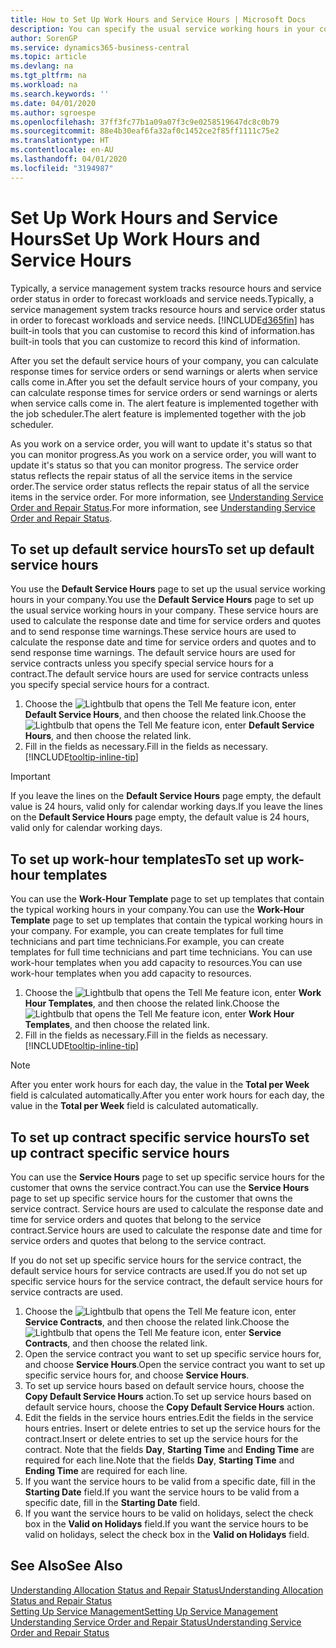 ```yaml
---
title: How to Set Up Work Hours and Service Hours | Microsoft Docs
description: You can specify the usual service working hours in your company. These service hours are used to calculate the response date and time for service orders and quotes, and to send response time warnings.
author: SorenGP
ms.service: dynamics365-business-central
ms.topic: article
ms.devlang: na
ms.tgt_pltfrm: na
ms.workload: na
ms.search.keywords: ''
ms.date: 04/01/2020
ms.author: sgroespe
ms.openlocfilehash: 37ff3fc77b1a09a07f3c9e0258519647dc8c0b79
ms.sourcegitcommit: 88e4b30eaf6fa32af0c1452ce2f85ff1111c75e2
ms.translationtype: HT
ms.contentlocale: en-AU
ms.lasthandoff: 04/01/2020
ms.locfileid: "3194987"
---
```

# <a name="set-up-work-hours-and-service-hours"></a><span data-ttu-id="44d66-104">Set Up Work Hours and Service Hours</span><span class="sxs-lookup"><span data-stu-id="44d66-104">Set Up Work Hours and Service Hours</span></span>
<span data-ttu-id="44d66-105">Typically, a service management system tracks resource hours and service order status in order to forecast workloads and service needs.</span><span class="sxs-lookup"><span data-stu-id="44d66-105">Typically, a service management system tracks resource hours and service order status in order to forecast workloads and service needs.</span></span> [!INCLUDE[d365fin](includes/d365fin_md.md)] <span data-ttu-id="44d66-106">has built-in tools that you can customise to record this kind of information.</span><span class="sxs-lookup"><span data-stu-id="44d66-106">has built-in tools that you can customize to record this kind of information.</span></span>  
  
<span data-ttu-id="44d66-107">After you set the default service hours of your company, you can calculate response times for service orders or send warnings or alerts when service calls come in.</span><span class="sxs-lookup"><span data-stu-id="44d66-107">After you set the default service hours of your company, you can calculate response times for service orders or send warnings or alerts when service calls come in.</span></span> <span data-ttu-id="44d66-108">The alert feature is implemented together with the job scheduler.</span><span class="sxs-lookup"><span data-stu-id="44d66-108">The alert feature is implemented together with the job scheduler.</span></span>   
  
<span data-ttu-id="44d66-109">As you work on a service order, you will want to update it's status so that you can monitor progress.</span><span class="sxs-lookup"><span data-stu-id="44d66-109">As you work on a service order, you will want to update it's status so that you can monitor progress.</span></span> <span data-ttu-id="44d66-110">The service order status reflects the repair status of all the service items in the service order.</span><span class="sxs-lookup"><span data-stu-id="44d66-110">The service order status reflects the repair status of all the service items in the service order.</span></span> <span data-ttu-id="44d66-111">For more information, see [Understanding Service Order and Repair Status](service-order-repair-status.md).</span><span class="sxs-lookup"><span data-stu-id="44d66-111">For more information, see [Understanding Service Order and Repair Status](service-order-repair-status.md).</span></span> 

## <a name="to-set-up-default-service-hours"></a><span data-ttu-id="44d66-112">To set up default service hours</span><span class="sxs-lookup"><span data-stu-id="44d66-112">To set up default service hours</span></span>  
<span data-ttu-id="44d66-113">You use the **Default Service Hours** page to set up the usual service working hours in your company.</span><span class="sxs-lookup"><span data-stu-id="44d66-113">You use the **Default Service Hours** page to set up the usual service working hours in your company.</span></span> <span data-ttu-id="44d66-114">These service hours are used to calculate the response date and time for service orders and quotes and to send response time warnings.</span><span class="sxs-lookup"><span data-stu-id="44d66-114">These service hours are used to calculate the response date and time for service orders and quotes and to send response time warnings.</span></span> <span data-ttu-id="44d66-115">The default service hours are used for service contracts unless you specify special service hours for a contract.</span><span class="sxs-lookup"><span data-stu-id="44d66-115">The default service hours are used for service contracts unless you specify special service hours for a contract.</span></span>  
  
1. <span data-ttu-id="44d66-116">Choose the ![Lightbulb that opens the Tell Me feature](media/ui-search/search_small.png "Tell me what you want to do") icon, enter **Default Service Hours**, and then choose the related link.</span><span class="sxs-lookup"><span data-stu-id="44d66-116">Choose the ![Lightbulb that opens the Tell Me feature](media/ui-search/search_small.png "Tell me what you want to do") icon, enter **Default Service Hours**, and then choose the related link.</span></span>  
2. <span data-ttu-id="44d66-117">Fill in the fields as necessary.</span><span class="sxs-lookup"><span data-stu-id="44d66-117">Fill in the fields as necessary.</span></span> [!INCLUDE[tooltip-inline-tip](includes/tooltip-inline-tip_md.md)]  
  
> [!IMPORTANT]  
>  <span data-ttu-id="44d66-118">If you leave the lines on the **Default Service Hours** page empty, the default value is 24 hours, valid only for calendar working days.</span><span class="sxs-lookup"><span data-stu-id="44d66-118">If you leave the lines on the **Default Service Hours** page empty, the default value is 24 hours, valid only for calendar working days.</span></span>  
  
## <a name="to-set-up-work-hour-templates"></a><span data-ttu-id="44d66-119">To set up work-hour templates</span><span class="sxs-lookup"><span data-stu-id="44d66-119">To set up work-hour templates</span></span>
<span data-ttu-id="44d66-120">You can use the **Work-Hour Template** page to set up templates that contain the typical working hours in your company.</span><span class="sxs-lookup"><span data-stu-id="44d66-120">You can use the **Work-Hour Template** page to set up templates that contain the typical working hours in your company.</span></span> <span data-ttu-id="44d66-121">For example, you can create templates for full time technicians and part time technicians.</span><span class="sxs-lookup"><span data-stu-id="44d66-121">For example, you can create templates for full time technicians and part time technicians.</span></span> <span data-ttu-id="44d66-122">You can use work-hour templates when you add capacity to resources.</span><span class="sxs-lookup"><span data-stu-id="44d66-122">You can use work-hour templates when you add capacity to resources.</span></span>  
  
1. <span data-ttu-id="44d66-123">Choose the ![Lightbulb that opens the Tell Me feature](media/ui-search/search_small.png "Tell me what you want to do") icon, enter **Work Hour Templates**, and then choose the related link.</span><span class="sxs-lookup"><span data-stu-id="44d66-123">Choose the ![Lightbulb that opens the Tell Me feature](media/ui-search/search_small.png "Tell me what you want to do") icon, enter **Work Hour Templates**, and then choose the related link.</span></span>  
2. <span data-ttu-id="44d66-124">Fill in the fields as necessary.</span><span class="sxs-lookup"><span data-stu-id="44d66-124">Fill in the fields as necessary.</span></span> [!INCLUDE[tooltip-inline-tip](includes/tooltip-inline-tip_md.md)]  
  
> [!Note]
> <span data-ttu-id="44d66-125">After you enter work hours for each day, the value in the **Total per Week** field is calculated automatically.</span><span class="sxs-lookup"><span data-stu-id="44d66-125">After you enter work hours for each day, the value in the **Total per Week** field is calculated automatically.</span></span>  

## <a name="to-set-up-contract-specific-service-hours"></a><span data-ttu-id="44d66-126">To set up contract specific service hours</span><span class="sxs-lookup"><span data-stu-id="44d66-126">To set up contract specific service hours</span></span>  
<span data-ttu-id="44d66-127">You can use the **Service Hours** page to set up specific service hours for the customer that owns the service contract.</span><span class="sxs-lookup"><span data-stu-id="44d66-127">You can use the **Service Hours** page to set up specific service hours for the customer that owns the service contract.</span></span> <span data-ttu-id="44d66-128">Service hours are used to calculate the response date and time for service orders and quotes that belong to the service contract.</span><span class="sxs-lookup"><span data-stu-id="44d66-128">Service hours are used to calculate the response date and time for service orders and quotes that belong to the service contract.</span></span>  
  
<span data-ttu-id="44d66-129">If you do not set up specific service hours for the service contract, the default service hours for service contracts are used.</span><span class="sxs-lookup"><span data-stu-id="44d66-129">If you do not set up specific service hours for the service contract, the default service hours for service contracts are used.</span></span>  
  
1. <span data-ttu-id="44d66-130">Choose the ![Lightbulb that opens the Tell Me feature](media/ui-search/search_small.png "Tell me what you want to do") icon, enter **Service Contracts**, and then choose the related link.</span><span class="sxs-lookup"><span data-stu-id="44d66-130">Choose the ![Lightbulb that opens the Tell Me feature](media/ui-search/search_small.png "Tell me what you want to do") icon, enter **Service Contracts**, and then choose the related link.</span></span>  
2. <span data-ttu-id="44d66-131">Open the service contract you want to set up specific service hours for, and choose **Service Hours**.</span><span class="sxs-lookup"><span data-stu-id="44d66-131">Open the service contract you want to set up specific service hours for, and choose **Service Hours**.</span></span>  
4. <span data-ttu-id="44d66-132">To set up service hours based on default service hours, choose the **Copy Default Service Hours** action.</span><span class="sxs-lookup"><span data-stu-id="44d66-132">To set up service hours based on default service hours, choose the **Copy Default Service Hours** action.</span></span>  
5. <span data-ttu-id="44d66-133">Edit the fields in the service hours entries.</span><span class="sxs-lookup"><span data-stu-id="44d66-133">Edit the fields in the service hours entries.</span></span> <span data-ttu-id="44d66-134">Insert or delete entries to set up the service hours for the contract.</span><span class="sxs-lookup"><span data-stu-id="44d66-134">Insert or delete entries to set up the service hours for the contract.</span></span> <span data-ttu-id="44d66-135">Note that the fields **Day**, **Starting Time** and **Ending Time** are required for each line.</span><span class="sxs-lookup"><span data-stu-id="44d66-135">Note that the fields **Day**, **Starting Time** and **Ending Time** are required for each line.</span></span>  
6. <span data-ttu-id="44d66-136">If you want the service hours to be valid from a specific date, fill in the **Starting Date** field.</span><span class="sxs-lookup"><span data-stu-id="44d66-136">If you want the service hours to be valid from a specific date, fill in the **Starting Date** field.</span></span>  
7. <span data-ttu-id="44d66-137">If you want the service hours to be valid on holidays, select the check box in the **Valid on Holidays** field.</span><span class="sxs-lookup"><span data-stu-id="44d66-137">If you want the service hours to be valid on holidays, select the check box in the **Valid on Holidays** field.</span></span>  

## <a name="see-also"></a><span data-ttu-id="44d66-138">See Also</span><span class="sxs-lookup"><span data-stu-id="44d66-138">See Also</span></span>  
[<span data-ttu-id="44d66-139">Understanding Allocation Status and Repair Status</span><span class="sxs-lookup"><span data-stu-id="44d66-139">Understanding Allocation Status and Repair Status</span></span>](service-allocation-status-and-repair-status.md)  
[<span data-ttu-id="44d66-140">Setting Up Service Management</span><span class="sxs-lookup"><span data-stu-id="44d66-140">Setting Up Service Management</span></span>](service-setup-service.md)  
[<span data-ttu-id="44d66-141">Understanding Service Order and Repair Status</span><span class="sxs-lookup"><span data-stu-id="44d66-141">Understanding Service Order and Repair Status</span></span>](service-order-repair-status.md)  
